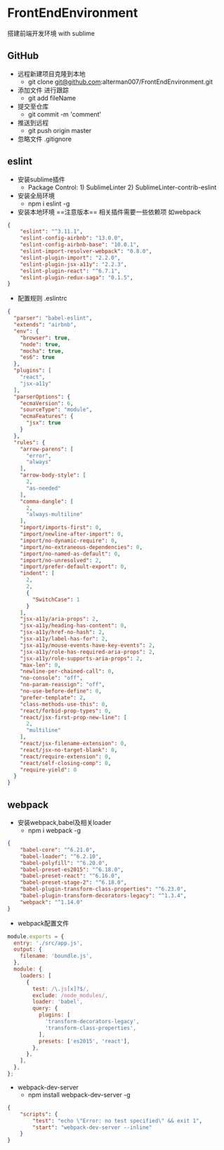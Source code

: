 # FrontEndEnvironment
搭建前端开发环境 with sublime

## GitHub
- 远程新建项目克隆到本地
    - git clone git@github.com:alterman007/FrontEndEnvironment.git
- 添加文件 进行跟踪
    - git add fileName
- 提交至仓库
    - git commit -m 'comment'
- 推送到远程
    - git push origin master
- 忽略文件 .gitignore


## eslint
- 安装sublime插件
    - Package Control: 1) SublimeLinter 2) SublimeLinter-contrib-eslint
- 安装全局环境
    - npm i eslint -g
- 安装本地环境 ==注意版本== 相关插件需要一些依赖项 如webpack
```JSON
{
    "eslint": "^3.11.1",
    "eslint-config-airbnb": "13.0.0",
    "eslint-config-airbnb-base": "10.0.1",
    "eslint-import-resolver-webpack": "0.8.0",
    "eslint-plugin-import": "2.2.0",
    "eslint-plugin-jsx-a11y": "2.2.3",
    "eslint-plugin-react": "^6.7.1",
    "eslint-plugin-redux-saga": "0.1.5",
}
```
- 配置规则  .eslintrc
```JSON
{
  "parser": "babel-eslint",
  "extends": "airbnb",
  "env": {
    "browser": true,
    "node": true,
    "mocha": true,
    "es6": true
  },
  "plugins": [
    "react",
    "jsx-a11y"
  ],
  "parserOptions": {
    "ecmaVersion": 6,
    "sourceType": "module",
    "ecmaFeatures": {
      "jsx": true
    }
  },
  "rules": {
    "arrow-parens": [
      "error",
      "always"
    ],
    "arrow-body-style": [
      2,
      "as-needed"
    ],
    "comma-dangle": [
      2,
      "always-multiline"
    ],
    "import/imports-first": 0,
    "import/newline-after-import": 0,
    "import/no-dynamic-require": 0,
    "import/no-extraneous-dependencies": 0,
    "import/no-named-as-default": 0,
    "import/no-unresolved": 2,
    "import/prefer-default-export": 0,
    "indent": [
      2,
      2,
      {
        "SwitchCase": 1
      }
    ],
    "jsx-a11y/aria-props": 2,
    "jsx-a11y/heading-has-content": 0,
    "jsx-a11y/href-no-hash": 2,
    "jsx-a11y/label-has-for": 2,
    "jsx-a11y/mouse-events-have-key-events": 2,
    "jsx-a11y/role-has-required-aria-props": 2,
    "jsx-a11y/role-supports-aria-props": 2,
    "max-len": 0,
    "newline-per-chained-call": 0,
    "no-console": "off",
    "no-param-reassign": "off",
    "no-use-before-define": 0,
    "prefer-template": 2,
    "class-methods-use-this": 0,
    "react/forbid-prop-types": 0,
    "react/jsx-first-prop-new-line": [
      2,
      "multiline"
    ],
    "react/jsx-filename-extension": 0,
    "react/jsx-no-target-blank": 0,
    "react/require-extension": 0,
    "react/self-closing-comp": 0,
    "require-yield": 0
  }
}
```

## webpack
- 安装webpack,babel及相关loader
    - npm i webpack -g
```JSON
{
    "babel-core": "^6.21.0",
    "babel-loader": "^6.2.10",
    "babel-polyfill": "^6.20.0",
    "babel-preset-es2015": "^6.18.0",
    "babel-preset-react": "^6.16.0",
    "babel-preset-stage-2": "^6.18.0",
    "babel-plugin-transform-class-properties": "^6.23.0",
    "babel-plugin-transform-decorators-legacy": "^1.3.4",
    "webpack": "^1.14.0"
}
```
- webpack配置文件
```javascript
module.exports = {
  entry: './src/app.js',
  output: {
    filename: 'boundle.js',
  },
  module: {
    loaders: [
      {
        test: /\.js[x]?$/,
        exclude: /node_modules/,
        loader: 'babel',
        query: {
          plugins: [
            'transform-decorators-legacy',
            'transform-class-properties',
          ],
          presets: ['es2015', 'react'],
        },
      },
    ],
  },
};
```
- webpack-dev-server
    - npm install webpack-dev-server -g
```JSON
{
    "scripts": {
        "test": "echo \"Error: no test specified\" && exit 1",
        "start": "webpack-dev-server --inline"
    }
}
```
